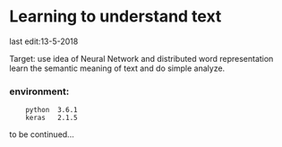 Learning to understand text
====
last edit:13-5-2018

Target:
    use idea of Neural Network and distributed word representation learn the semantic meaning of text and do simple analyze.

### environment:
```
    python  3.6.1
    keras   2.1.5
```


to be continued...
